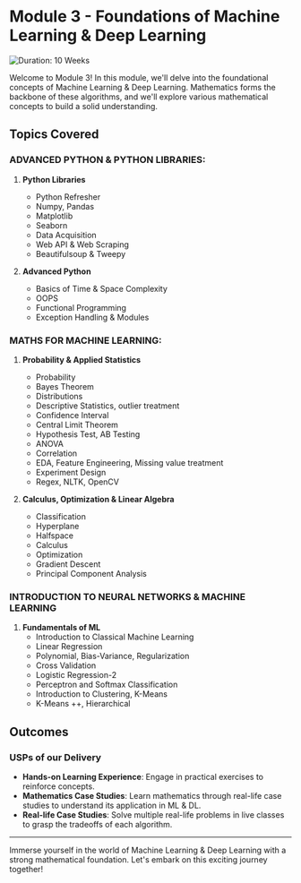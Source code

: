 # Module 3 - Foundations of Machine Learning & Deep Learning

![Duration: 10 Weeks](duration_icon)

Welcome to Module 3! In this module, we'll delve into the foundational concepts of Machine Learning & Deep Learning. Mathematics forms the backbone of these algorithms, and we'll explore various mathematical concepts to build a solid understanding.

## Topics Covered

### ADVANCED PYTHON & PYTHON LIBRARIES:

1. **Python Libraries**
   - Python Refresher
   - Numpy, Pandas
   - Matplotlib
   - Seaborn
   - Data Acquisition
   - Web API & Web Scraping
   - Beautifulsoup & Tweepy

2. **Advanced Python**
   - Basics of Time & Space Complexity
   - OOPS
   - Functional Programming
   - Exception Handling & Modules

### MATHS FOR MACHINE LEARNING:

1. **Probability & Applied Statistics**
   - Probability
   - Bayes Theorem
   - Distributions
   - Descriptive Statistics, outlier treatment
   - Confidence Interval
   - Central Limit Theorem
   - Hypothesis Test, AB Testing
   - ANOVA
   - Correlation
   - EDA, Feature Engineering, Missing value treatment
   - Experiment Design
   - Regex, NLTK, OpenCV

2. **Calculus, Optimization & Linear Algebra**
   - Classification
   - Hyperplane
   - Halfspace
   - Calculus
   - Optimization
   - Gradient Descent
   - Principal Component Analysis

### INTRODUCTION TO NEURAL NETWORKS & MACHINE LEARNING

1. **Fundamentals of ML**
   - Introduction to Classical Machine Learning
   - Linear Regression
   - Polynomial, Bias-Variance, Regularization
   - Cross Validation
   - Logistic Regression-2
   - Perceptron and Softmax Classification
   - Introduction to Clustering, K-Means
   - K-Means ++, Hierarchical

## Outcomes

### USPs of our Delivery

- **Hands-on Learning Experience**: Engage in practical exercises to reinforce concepts.
- **Mathematics Case Studies**: Learn mathematics through real-life case studies to understand its application in ML & DL.
- **Real-life Case Studies**: Solve multiple real-life problems in live classes to grasp the tradeoffs of each algorithm.

---

Immerse yourself in the world of Machine Learning & Deep Learning with a strong mathematical foundation. Let's embark on this exciting journey together!
